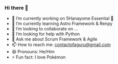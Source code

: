 ### Hi there 👋

- 🔭 I’m currently working on 5Hanayome Essential 🌸
- 🌱 I’m currently learning Astro Framework & Renpy
- 👯 I’m looking to collaborate on ...
- 🤔 I’m looking for help with Python
- 💬 Ask me about Scrum Framework & Agile
- 📫 How to reach me: contactofaguru@gmail.com
- 😄 Pronouns: He/Him
- ⚡ Fun fact: I love Pokémon
